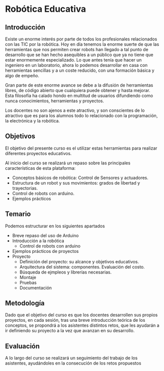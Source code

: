 # Robótica Educativa

## Introducción

Existe un enorme interés por parte de todos los profesionales relacionados con las TIC por la robótica. Hoy en día tenemos la enorme suerte de que las herramientas que nos permiten crear robots han llegado a tal punto de desarrollo que se han hecho asequibles a un público que ya no tiene que estar enormemente especializado. Lo que antes tenía que hacer un ingeniero en un laboratorio, ahora lo podemos desarrollar en casa con herramientas sencillas y a un coste reducido, con una formación básica y algo de empeño.

Gran parte de este enorme avance se debe a la difusión de herramientas libres, de código abierto que cualquiera puede obtener y hasta mejorar. Esta filosofía ha calado hondo en multitud de usuarios difundiendo como nunca conocimientos, herramientas y proyectos.

Los docentes no son ajenos a este atractivo, y son conscientes de lo atractivo que es para los alumnos todo lo relacionado con la programación, la electrónica y la robótica.

## Objetivos

El objetivo del presente curso es el utilizar estas herramientas para realizar diferentes proyectos educativos.

Al inicio del curso se realizará un repaso sobre las principales características de esta plataforma:

* Conceptos básicos de robótica: Control de Sensores y actuadores.
* Estructura de un robot y sus movimientos: grados de libertad y trayectorias.
* Control de robots con arduino.
* Ejemplos prácticos

## Temario

Podemos estructurar en los siguientes apartados

* Breve repaso del uso de Arduino
* Introducción a la robótica
  * Control de robots con arduino
* Ejemplos prácticos de proyectos
* Proyecto
  * Definición del proyecto: su alcance y objetivos educativos.
  * Arquitectura del sistema: componentes. Evaluación del costo.
  * Búsqueda de ejmpleos y librerías necesarias.
  * Montaje
  * Pruebas
  * Documentación



## Metodología

Dado que el objetivo del curso es que los docentes desarrollen sus propios proyectos, en cada sesión, tras una breve introducción teórica de los conceptos, se propondrá a los asistentes distintos retos, que les ayudarán a ir definiendo su proyecto a la vez que avanzan en su desarrollo.


## Evaluación

A lo largo del curso se realizará un seguimiento del trabajo de los asistentes, ayudándoles en la consecución de los retos propuestos
